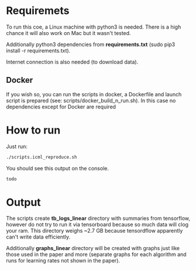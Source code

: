 # Requiremets
To run this coe, a Linux machine with python3 is needed. There is a high chance it will also work on Mac but it wasn't tested. 

Additionally python3 dependencies from **requirements.txt** (sudo pip3 install -r requirements.txt).

Internet connection is also needed (to download data).

## Docker    
If you wish so, you can run the scripts in docker, a Dockerfile and launch script is prepared (see: scripts/docker_build_n_run.sh). In this case no dependencies except for Docker are required

# How to run

Just run:
```bash
./scripts.icml_reproduce.sh
```

You should see this output on the console.

```bash
todo
```

# Output
The scripts create **tb_logs_linear** directory with summaries from tensorflow, however do not try to run it via tensorboard because so much data will clog your ram. This directory weighs ~2.7 GB because tensordflow apparently can't write data efficiently.

Additionally **graphs_linear** directory will be created with graphs just like those used in the paper and more (separate graphs for each algorithm and runs for learning rates not shown in the paper).




